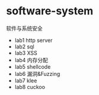 # software-system
软件与系统安全

* lab1 http server
* lab2 sql
* lab3 XSS
* lab4 内存分配
* lab5 shellcode
* lab6 漏洞&Fuzzing
* lab7 klee
* lab8 cuckoo
